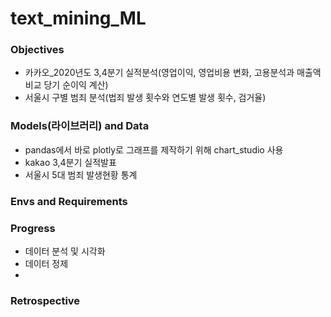 # text_mining_ML

### Objectives
- 카카오_2020년도 3,4분기 실적분석(영업이익, 영업비용 변화, 고용분석과 매출액 비교 당기 순이익 계산)
- 서울시 구별 범죄 분석(법죄 발생 횟수와 연도별 발생 횟수, 검거율)

### Models(라이브러리) and Data
- pandas에서 바로 plotly로 그래프를 제작하기 위해 chart_studio 사용
- kakao 3,4분기 실적발표
- 서울시 5대 범죄 발생현황 통계




### Envs and Requirements


### Progress
- 데이터 분석 및 시각화
- 데이터 정제
- 


### Retrospective
